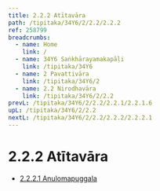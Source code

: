 ```yaml
---
title: 2.2.2 Atītavāra
path: /tipitaka/34Y6/2/2.2/2.2.2
ref: 258799
breadcrumbs:
  - name: Home
    link: /
  - name: 34Y6 Saṅkhārayamakapāḷi
    link: /tipitaka/34Y6
  - name: 2 Pavattivāra
    link: /tipitaka/34Y6/2
  - name: 2.2 Nirodhavāra
    link: /tipitaka/34Y6/2/2.2
prevL: /tipitaka/34Y6/2/2.2/2.2.1/2.2.1.6
upL: /tipitaka/34Y6/2/2.2
nextL: /tipitaka/34Y6/2/2.2/2.2.2/2.2.2.1
---
```


# 2.2.2 Atītavāra

* [2.2.2.1 Anulomapuggala](/tipitaka/34Y6/2/2.2/2.2.2/2.2.2.1)


